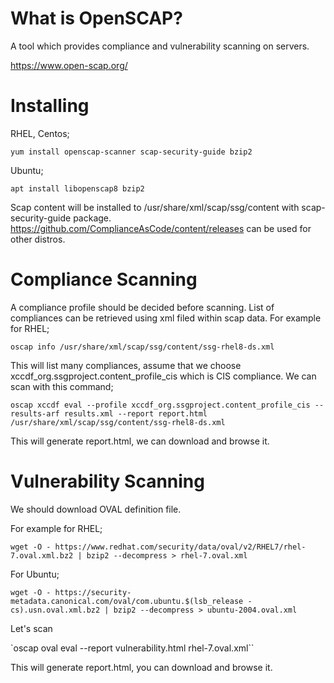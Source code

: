 # What is OpenSCAP?

A tool which provides compliance and vulnerability scanning on servers.

https://www.open-scap.org/

# Installing

RHEL, Centos;

`yum install openscap-scanner scap-security-guide bzip2`

Ubuntu;

`apt install libopenscap8 bzip2`

Scap content will be installed to /usr/share/xml/scap/ssg/content with scap-security-guide package. https://github.com/ComplianceAsCode/content/releases can be used for other distros.

# Compliance Scanning

A compliance profile should be decided before scanning. List of compliances can be retrieved using xml filed within scap data. For example for RHEL;

`oscap info /usr/share/xml/scap/ssg/content/ssg-rhel8-ds.xml`

This will list many compliances, assume that we choose xccdf_org.ssgproject.content_profile_cis which is CIS compliance. We can scan with this command;

`oscap xccdf eval --profile xccdf_org.ssgproject.content_profile_cis --results-arf results.xml --report report.html /usr/share/xml/scap/ssg/content/ssg-rhel8-ds.xml`

This will generate report.html, we can download and browse it.

# Vulnerability Scanning

We should download OVAL definition file.

For example for RHEL;

`wget -O - https://www.redhat.com/security/data/oval/v2/RHEL7/rhel-7.oval.xml.bz2 | bzip2 --decompress > rhel-7.oval.xml`

For Ubuntu;

`wget -O - https://security-metadata.canonical.com/oval/com.ubuntu.$(lsb_release -cs).usn.oval.xml.bz2 | bzip2 --decompress > ubuntu-2004.oval.xml`

Let's scan

`oscap oval eval --report vulnerability.html rhel-7.oval.xml``

This will generate report.html, you can download and browse it.
